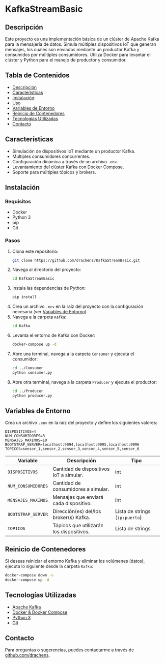 # KafkaStreamBasic

## Descripción

Este proyecto es una implementación básica de un clúster de Apache Kafka para la mensajería de datos. Simula múltiples dispositivos IoT que generan mensajes, los cuales son enviados mediante un productor Kafka y consumidos por múltiples consumidores. Utiliza Docker para levantar el clúster y Python para el manejo de productor y consumidor.

## Tabla de Contenidos

- [Descripción](#descripción)
- [Características](#características)
- [Instalación](#instalación)
- [Uso](#uso)
- [Variables de Entorno](#variables-de-entorno)
- [Reinicio de Contenedores](#reinicio-de-contenedores)
- [Tecnologías Utilizadas](#tecnologías-utilizadas)
- [Contacto](#contacto)

## Características

- Simulación de dispositivos IoT mediante un productor Kafka.
- Múltiples consumidores concurrentes.
- Configuración dinámica a través de un archivo `.env`.
- Levantamiento del clúster Kafka con Docker Compose.
- Soporte para múltiples tópicos y brokers.

## Instalación

### Requisitos

- Docker
- Python 3
- pip
- Git

### Pasos

1. Clona este repositorio:
   ```bash
   git clone https://github.com/drachens/KafkaStreamBasic.git
   ```
2. Navega al directorio del proyecto:
   ```bash
   cd KafkaStreamBasic
   ```
3. Instala las dependencias de Python:
   ```bash
   pip install .
   ```
4. Crea un archivo `.env` en la raíz del proyecto con la configuración necesaria (ver [Variables de Entorno](#variables-de-entorno)).
5. Navega a la carpeta `Kafka`:
   ```bash
   cd Kafka
   ```
6. Levanta el entorno de Kafka con Docker:
   ```bash
   docker-compose up -d
   ```
7. Abre una terminal, navega a la carpeta `Consumer` y ejecuta el consumidor:
   ```bash
   cd ../Consumer
   python consumer.py
   ```
8. Abre otra terminal, navega a la carpeta `Producer` y ejecuta el productor:
   ```bash
   cd ../Producer
   python producer.py
   ```

## Variables de Entorno

Crea un archivo `.env` en la raíz del proyecto y define los siguientes valores:

```env
DISPOSITIVOS=4
NUM_CONSUMIDORES=8
MENSAJES_MAXIMOS=10
BOOTSTRAP_SERVER=localhost:9094,localhost:9095,localhost:9096
TOPICOS=sensor_1,sensor_2,sensor_3,sensor_4,sensor_5,sensor_6
```

| Variable           | Descripción                                    | Tipo                          |
|--------------------|------------------------------------------------|-------------------------------|
| `DISPOSITIVOS`     | Cantidad de dispositivos IoT a simular.        | int                           |
| `NUM_CONSUMIDORES` | Cantidad de consumidores a simular.            | int                           |
| `MENSAJES_MAXIMOS` | Mensajes que enviará cada dispositivo.         | int                           |
| `BOOTSTRAP_SERVER` | Dirección(es) del/los broker(s) Kafka.         | Lista de strings (`ip:puerto`) |
| `TOPICOS`          | Tópicos que utilizarán los dispositivos.       | Lista de strings              |

## Reinicio de Contenedores

Si deseas reiniciar el entorno Kafka y eliminar los volúmenes (datos), ejecuta lo siguiente desde la carpeta `Kafka`:

```bash
docker-compose down -v
docker-compose up -d
```

## Tecnologías Utilizadas

- [Apache Kafka](https://kafka.apache.org/)
- [Docker & Docker Compose](https://www.docker.com/)
- [Python 3](https://www.python.org/)
- [Git](https://git-scm.com/)


## Contacto

Para preguntas o sugerencias, puedes contactarme a través de [github.com/drachens](https://github.com/drachens).



